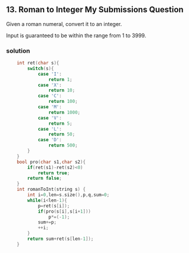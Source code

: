 ## 13. Roman to Integer My Submissions Question

Given a roman numeral, convert it to an integer.

Input is guaranteed to be within the range from 1 to 3999.

### solution
```C++
    int ret(char s){
        switch(s){
            case 'I':
                return 1;
            case 'X':
                return 10;
            case 'C':
                return 100;
            case 'M':
                return 1000;
            case 'V':
                return 5;
            case 'L':
                return 50;
            case 'D':
                return 500;
        }
    }
    bool pro(char s1,char s2){
        if(ret(s1)-ret(s2)<0)
            return true;
        return false;
    }
    int romanToInt(string s) {
        int i=0,len=s.size(),p,q,sum=0;
        while(i<len-1){
            p=ret(s[i]);
            if(pro(s[i],s[i+1]))
                p*=(-1);
            sum+=p;
            ++i;
        }
        return sum+ret(s[len-1]);
    }
```